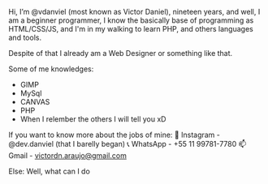 Hi, I’m @vdanviel (most known as Victor Daniel), nineteen years, and well, I am a beginner programmer, I know the basically base of programming as HTML/CSS/JS,
and I'm in my walking to learn PHP, and others languages and tools.

Despite of that I already am a Web Designer or something like that.

Some of me knowledges:
- GIMP
- MySql
- CANVAS
- PHP
- When I relember the others I will tell you xD

If you want to know more about the jobs of mine:
💌 Instagram - @dev.danviel (that I barelly began)
📞 WhatsApp - +55 11 99781-7780
📫 Gmail - victordn.araujo@gmail.com

Else:
Well, what can I do
